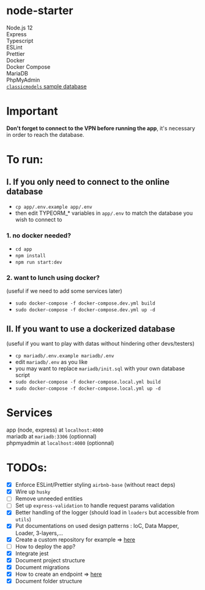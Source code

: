 # node-starter

Node.js 12  
Express  
Typescript  
ESLint  
Prettier  
Docker  
Docker Compose  
MariaDB  
PhpMyAdmin  
[`classicmodels` sample database](https://www.mysqltutorial.org/mysql-sample-database.aspx/)

# Important

**Don't forget to connect to the VPN before running the app**, it's necessary in order to reach the database.

# To run:

## I. If you only need to connect to the online database

- `cp app/.env.example app/.env`
- then edit TYPEORM\_\* variables in `app/.env` to match the database you wish to connect to

### 1. no docker needed?

- `cd app`
- `npm install`
- `npm run start:dev`

### 2. want to lunch using docker?

(useful if we need to add some services later)

- `sudo docker-compose -f docker-compose.dev.yml build`
- `sudo docker-compose -f docker-compose.dev.yml up -d`

## II. If you want to use a dockerized database

(useful if you want to play with datas without hindering other devs/testers)

- `cp mariadb/.env.example mariadb/.env`
- edit `mariadb/.env` as you like
- you may want to replace `mariadb/init.sql` with your own database script
- `sudo docker-compose -f docker-compose.local.yml build`
- `sudo docker-compose -f docker-compose.local.yml up -d`

# Services

app (node, express) at `localhost:4000`  
mariadb at `mariadb:3306` (optionnal)  
phpmyadmin at `localhost:4080` (optionnal)

# TODOs:

- [x] Enforce ESLint/Prettier styling `airbnb-base` (without react deps)
- [x] Wire up `husky`
- [ ] Remove unneeded entities
- [ ] Set up `express-validation` to handle request params validation
- [x] Better handling of the logger (should load in `loaders` but accessible from `utils`)
- [x] Put documentations on used design patterns : IoC, Data Mapper, Loader, 3-layers,...
- [x] Create a custom repository for example => [here](app/src/repositories/AdminUsersRepository.ts)
- [ ] How to deploy the app?
- [x] Integrate jest
- [x] Document project structure
- [x] Document migrations
- [x] How to create an endpoint => [here](app/src/controllers/)
- [x] Document folder structure
